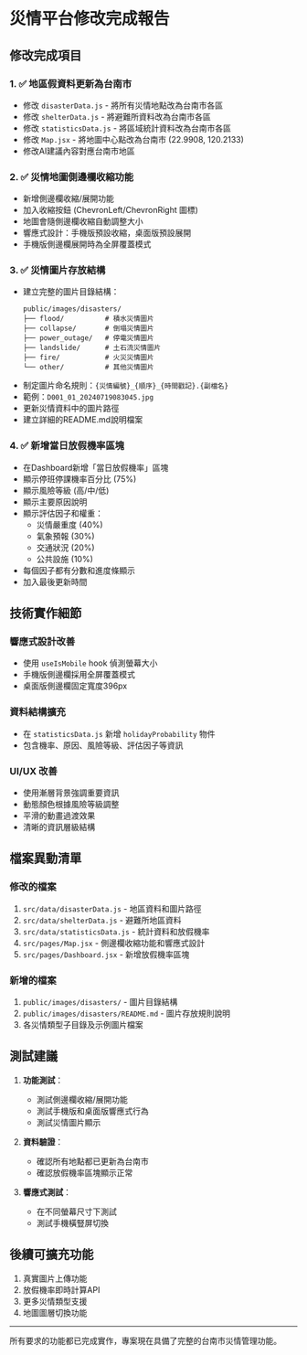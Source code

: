# 災情平台修改完成報告

## 修改完成項目

### 1. ✅ 地區假資料更新為台南市
- 修改 `disasterData.js` - 將所有災情地點改為台南市各區
- 修改 `shelterData.js` - 將避難所資料改為台南市各區
- 修改 `statisticsData.js` - 將區域統計資料改為台南市各區
- 修改 `Map.jsx` - 將地圖中心點改為台南市 (22.9908, 120.2133)
- 修改AI建議內容對應台南市地區

### 2. ✅ 災情地圖側邊欄收縮功能
- 新增側邊欄收縮/展開功能
- 加入收縮按鈕 (ChevronLeft/ChevronRight 圖標)
- 地圖會隨側邊欄收縮自動調整大小
- 響應式設計：手機版預設收縮，桌面版預設展開
- 手機版側邊欄展開時為全屏覆蓋模式

### 3. ✅ 災情圖片存放結構
- 建立完整的圖片目錄結構：
  ```
  public/images/disasters/
  ├── flood/          # 積水災情圖片
  ├── collapse/       # 倒塌災情圖片  
  ├── power_outage/   # 停電災情圖片
  ├── landslide/      # 土石流災情圖片
  ├── fire/           # 火災災情圖片
  └── other/          # 其他災情圖片
  ```
- 制定圖片命名規則：`{災情編號}_{順序}_{時間戳記}.{副檔名}`
- 範例：`D001_01_20240719083045.jpg`
- 更新災情資料中的圖片路徑
- 建立詳細的README.md說明檔案

### 4. ✅ 新增當日放假機率區塊
- 在Dashboard新增「當日放假機率」區塊
- 顯示停班停課機率百分比 (75%)
- 顯示風險等級 (高/中/低)
- 顯示主要原因說明
- 顯示評估因子和權重：
  - 災情嚴重度 (40%)
  - 氣象預報 (30%)  
  - 交通狀況 (20%)
  - 公共設施 (10%)
- 每個因子都有分數和進度條顯示
- 加入最後更新時間

## 技術實作細節

### 響應式設計改善
- 使用 `useIsMobile` hook 偵測螢幕大小
- 手機版側邊欄採用全屏覆蓋模式
- 桌面版側邊欄固定寬度396px

### 資料結構擴充
- 在 `statisticsData.js` 新增 `holidayProbability` 物件
- 包含機率、原因、風險等級、評估因子等資訊

### UI/UX 改善
- 使用漸層背景強調重要資訊
- 動態顏色根據風險等級調整
- 平滑的動畫過渡效果
- 清晰的資訊層級結構

## 檔案異動清單

### 修改的檔案
1. `src/data/disasterData.js` - 地區資料和圖片路徑
2. `src/data/shelterData.js` - 避難所地區資料
3. `src/data/statisticsData.js` - 統計資料和放假機率
4. `src/pages/Map.jsx` - 側邊欄收縮功能和響應式設計
5. `src/pages/Dashboard.jsx` - 新增放假機率區塊

### 新增的檔案
1. `public/images/disasters/` - 圖片目錄結構
2. `public/images/disasters/README.md` - 圖片存放規則說明
3. 各災情類型子目錄及示例圖片檔案

## 測試建議

1. **功能測試**：
   - 測試側邊欄收縮/展開功能
   - 測試手機版和桌面版響應式行為
   - 測試災情圖片顯示

2. **資料驗證**：
   - 確認所有地點都已更新為台南市
   - 確認放假機率區塊顯示正常

3. **響應式測試**：
   - 在不同螢幕尺寸下測試
   - 測試手機橫豎屏切換

## 後續可擴充功能

1. 真實圖片上傳功能
2. 放假機率即時計算API
3. 更多災情類型支援
4. 地圖圖層切換功能

---

所有要求的功能都已完成實作，專案現在具備了完整的台南市災情管理功能。
